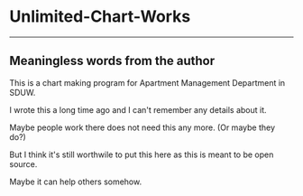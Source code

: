 # Unlimited-Chart-Works
---

## Meaningless words from the author

This is a chart making program for Apartment Management Department in SDUW.

I wrote this a long time ago and I can't remember any details about it.

Maybe people work there does not need this any more. (Or maybe they do?)

But I think it's still worthwile to put this here as this is meant to be open source.

Maybe it can help others somehow.